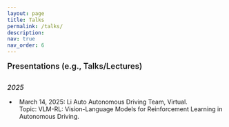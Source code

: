 ```yaml
---
layout: page
title: Talks
permalink: /talks/
description: 
nav: true
nav_order: 6
---
```


<style>
/* 基础样式 */
.talks-container {
  margin-bottom: 20px;
}

.talks-list {
  list-style-type: disc;
  padding-left: 1.5em;
}

.talks-list li {
  position: relative;
  padding-left: 0.5em;
  margin-bottom: 0.3em;
  padding-bottom: 0.2em;
  border-bottom: none;
}

.talks-list li:last-child {
  border-bottom: none;
}

/* 移除悬停效果 */
.talks-list li:hover {
  background-color: transparent;
  padding-left: 0.5em;
  border-radius: 0;
}

/* 图标样式 */
.talks-list li:before {
  content: none;
}

.invited-talks li:before {
  content: none;
}

.conference-talks li:before {
  content: none;
}

.workshop-talks li:before {
  content: none;
}

.talks-list li:hover:before {
  transform: none;
}

/* 标题样式 */
h4 {
  position: relative;
  padding-bottom: 10px;
  margin-bottom: 20px;
  margin-top: 40px;
  color: var(--global-text-color);
  font-size: 1.3em;
  font-weight: 600;
}

h4:first-of-type {
  margin-top: 0;
}

h4:after {
  content: "";
  position: absolute;
  bottom: 0;
  left: 0;
  width: 50px;
  height: 3px;
  background: var(--global-theme-color);
  border-radius: 3px;
}

h5 {
  margin-top: 20px;
  margin-bottom: 15px;
  color: var(--global-text-color);
  font-size: 1.1em;
  font-weight: 500;
}

/* 标签样式 */
.talk-tag {
  display: inline-block;
  font-size: 0.75em;
  padding: 2px 8px;
  margin-right: 8px;
  border-radius: 12px;
  vertical-align: middle;
}

.invited {
  background-color: rgba(33, 150, 243, 0.1);
  color: rgba(33, 150, 243, 0.8);
  border: 1px solid rgba(33, 150, 243, 0.2);
}

.conference {
  background-color: rgba(76, 175, 80, 0.1);
  color: rgba(76, 175, 80, 0.8);
  border: 1px solid rgba(76, 175, 80, 0.2);
}

.workshop {
  background-color: rgba(255, 152, 0, 0.1);
  color: rgba(255, 152, 0, 0.8);
  border: 1px solid rgba(255, 152, 0, 0.2);
}

/* 日期样式 */
.talk-date {
  font-size: 0.9em;
  color: var(--global-text-color-light);
  margin-left: 5px;
}

/* 响应式调整 */
@media (max-width: 768px) {
  .talks-list li {
    padding-left: 2em;
    padding-bottom: 0.8em;
    margin-bottom: 0.8em;
  }
  
  .talks-list li:hover {
    padding-left: 2.2em;
  }
}
</style>



<h4 style="text-align: left;">Presentations (e.g., Talks/Lectures)</h4>

<h5 style="text-align: left;">2025</h5>
<div class="talks-container">
  <ul class="talks-list invited-talks">
    <li>March 14, 2025: Li Auto Autonomous Driving Team, Virtual.<br>
    Topic: VLM-RL: Vision-Language Models for Reinforcement Learning in Autonomous Driving.</li>
  </ul>
</div>
